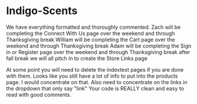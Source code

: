 # Indigo-Scents
We have everything formatted and thoroughly commented.
Zach will be completing the Connect With Us page over the weekend and through Thanksgiving break
William will be completing the Cart page over the weekend and through Thanksgiving break
Adam will be completing the Sign in or Register page over the weekend and through Thanksgiving break
after fall break we will all pitch in to create the Store Links page


At some point you will need to delete the indextest pages if you are done with them.
Looks like you still have a lot of info to put into the products page. I would concentrate on that.
Also need to concentrate on the links in the dropdown that only say "link"
Your code is REALLY clean and easy to read with good comments.
